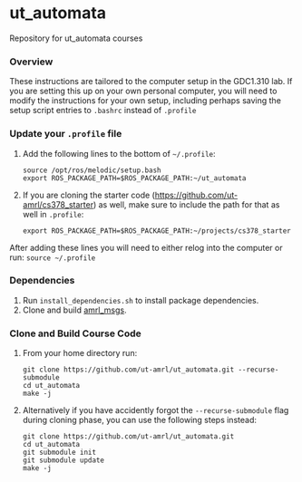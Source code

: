 # ut_automata
Repository for ut_automata courses  

### Overview
These instructions are tailored to the computer setup in the GDC1.310 lab. If you are setting this up on your own personal computer, you will need to modify the instructions for your own setup, including perhaps saving the setup script entries to `.bashrc` instead of `.profile`

### Update your `.profile` file
1. Add the following lines to the bottom of  `~/.profile`:
   ```
   source /opt/ros/melodic/setup.bash
   export ROS_PACKAGE_PATH=$ROS_PACKAGE_PATH:~/ut_automata
   ```
1. If you are cloning the starter code (https://github.com/ut-amrl/cs378_starter) as well, make sure to include the path for that as well in `.profile`:
   ```
   export ROS_PACKAGE_PATH=$ROS_PACKAGE_PATH:~/projects/cs378_starter
   ```


After adding these lines you will need to either relog into the computer or run:
`source ~/.profile`

### Dependencies
1. Run `install_dependencies.sh` to install package dependencies.
1. Clone and build [amrl_msgs](https://github.com/ut-amrl/amrl_msgs).

### Clone and Build Course Code
1. From your home directory run:
   ```
   git clone https://github.com/ut-amrl/ut_automata.git --recurse-submodule
   cd ut_automata
   make -j
   ```

2. Alternatively if you have accidently forgot the ```--recurse-submodule``` flag during cloning phase, you can use the following steps instead:
   ```
   git clone https://github.com/ut-amrl/ut_automata.git
   cd ut_automata
   git submodule init
   git submodule update
   make -j
   ```
